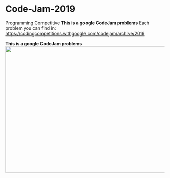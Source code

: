 # Code-Jam-2019
Programming Competitive
<b>This is a google CodeJam problems</b>
Each problem you can find in:
https://codingcompetitions.withgoogle.com/codejam/archive/2019

<b>This is a google CodeJam problems</b>
<img src="https://gersonlazaro.com/images/2017/03/codejam.jpg" width="600" height="400"> 
